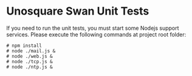 # Unosquare Swan Unit Tests

If you need to run the unit tests, you must start some Nodejs support services. Please execute the following commands at project root folder:

```
# npm install
# node ./mail.js &
# node ./web.js &
# node ./tcp.js &
# node ./ntp.js &
```
